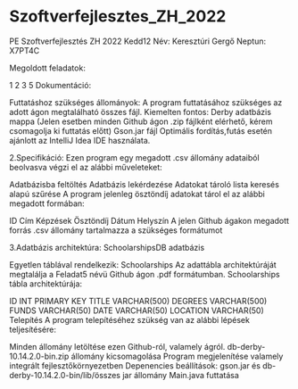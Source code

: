 # Szoftverfejlesztes_ZH_2022
PE Szoftverfejlesztés ZH 2022 Kedd12 Név: Keresztúri Gergő Neptun: X7PT4C

Megoldott feladatok:

1
2
3
5
Dokumentáció:

Futtatáshoz szükséges állományok: A program futtatásához szükséges az adott ágon megtalálható összes fájl. Kiemelten fontos:
Derby adatbázis mappa (Jelen esetben minden Github ágon .zip fájlként elérhető, kérem csomagolja ki futtatás előtt)
Gson.jar fájl
Optimális fordítás,futás esetén ajánlott az IntelliJ Idea IDE használata.

2.Specifikáció: Ezen program egy megadott .csv állomány adataiból beolvasva végzi el az alábbi műveleteket:

Adatbázisba feltöltés
Adatbázis lekérdezése
Adatokat tároló lista keresés alapú szűrése
A program jelenleg ösztöndíj adatokat tárol el az alábbi megadott formában:

ID
Cím
Képzések
Ösztöndíj
Dátum
Helyszín
A jelen Github ágakon megadott forrás .csv állomány tartalmazza a szükséges formátumot

3.Adatbázis architektúra: SchoolarshipsDB adatbázis

Egyetlen táblával rendelkezik: Schoolarships
Az adattábla architektúráját megtalálja a Feladat5 névü Github ágon .pdf formátumban.
Schoolarships tábla architektúrája:

ID INT PRIMARY KEY
TITLE VARCHAR(500)
DEGREES VARCHAR(500)
FUNDS VARCHAR(50)
DATE VARCHAR(50)
LOCATION VARCHAR(50)
Telepítés
A program telepítéséhez szükség van az alábbi lépések teljesítésére:

Minden állomány letöltése ezen Github-ról, valamely ágról.
db-derby-10.14.2.0-bin.zip állomány kicsomagolása
Program megjelenítése valamely integrált fejlesztőkörnyezetben
Depenencies beállítások: gson.jar és db-derby-10.14.2.0-bin/lib/összes jar állomány
Main.java futtatása
